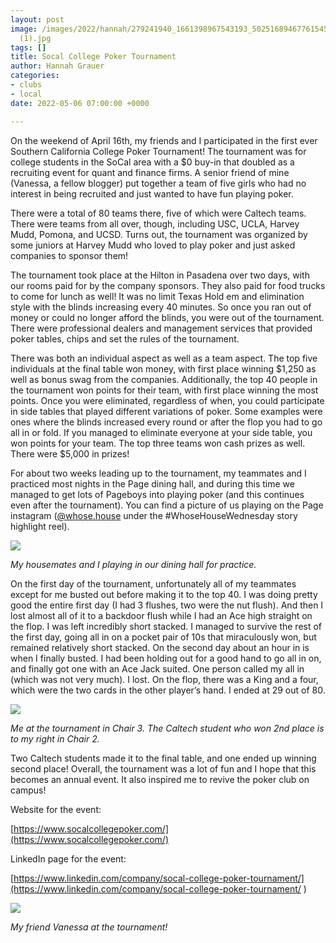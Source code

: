 ```yaml
---
layout: post
image: /images/2022/hannah/279241940_1661398967543193_5025168946776154512_n
  (1).jpg
tags: []
title: Socal College Poker Tournament
author: Hannah Grauer
categories:
- clubs
- local
date: 2022-05-06 07:00:00 +0000

---
```

On the weekend of April 16th, my friends and I participated in the first ever Southern California College Poker Tournament! The tournament was for college students in the SoCal area with a $0 buy-in that doubled as a recruiting event for quant and finance firms. A senior friend of mine (Vanessa, a fellow blogger) put together a team of five girls who had no interest in being recruited and just wanted to have fun playing poker.

There were a total of 80 teams there, five of which were Caltech teams. There were teams from all over, though, including USC, UCLA, Harvey Mudd, Pomona, and UCSD. Turns out, the tournament was organized by some juniors at Harvey Mudd who loved to play poker and just asked companies to sponsor them!

The tournament took place at the Hilton in Pasadena over two days, with our rooms paid for by the company sponsors. They also paid for food trucks to come for lunch as well! It was no limit Texas Hold em and elimination style with the blinds increasing every 40 minutes. So once you ran out of money or could no longer afford the blinds, you were out of the tournament. There were professional dealers and management services that provided poker tables, chips and set the rules of the tournament.

There was both an individual aspect as well as a team aspect. The top five individuals at the final table won money, with first place winning $1,250 as well as bonus swag from the companies. Additionally, the top 40 people in the tournament won points for their team, with first place winning the most points. Once you were eliminated, regardless of when, you could participate in side tables that played different variations of poker. Some examples were ones where the blinds increased every round or after the flop you had to go all in or fold. If you managed to eliminate everyone at your side table, you won points for your team. The top three teams won cash prizes as well. There were $5,000 in prizes!

For about two weeks leading up to the tournament, my teammates and I practiced most nights in the Page dining hall, and during this time we managed to get lots of Pageboys into playing poker (and this continues even after the tournament). You can find a picture of us playing on the Page instagram ([@whose.house](https://www.instagram.com/whose.house/) under the #WhoseHouseWednesday story highlight reel).

![](/images/2022/hannah/IMG_3731%20(1).jpeg)

_My housemates and I playing in our dining hall for practice._

On the first day of the tournament, unfortunately all of my teammates except for me busted out before making it to the top 40. I was doing pretty good the entire first day (I had 3 flushes, two were the nut flush). And then I lost almost all of it to a backdoor flush while I had an Ace high straight on the flop. I was left incredibly short stacked. I managed to survive the rest of the first day, going all in on a pocket pair of 10s that miraculously won, but remained relatively short stacked. On the second day about an hour in is when I finally busted. I had been holding out for a good hand to go all in on, and finally got one with an Ace Jack suited. One person called my all in (which was not very much). I lost. On the flop, there was a King and a four, which were the two cards in the other player’s hand. I ended at 29 out of 80.

![](/images/2022/hannah/278321916_459317529293211_7955836652547248775_n%20(1).jpg)

_Me at the tournament in Chair 3. The Caltech student who won 2nd place is to my right in Chair 2._

Two Caltech students made it to the final table, and one ended up winning second place! Overall, the tournament was a lot of fun and I hope that this becomes an annual event. It also inspired me to revive the poker club on campus!

Website for the event:

[https://www.socalcollegepoker.com/](https://www.socalcollegepoker.com/)

LinkedIn page for the event:

[https://www.linkedin.com/company/socal-college-poker-tournament/](https://www.linkedin.com/company/socal-college-poker-tournament/ )

![](/images/2022/hannah/278330504_353939720129919_8271966108770344883_n%20(1).jpg)

_My friend Vanessa at the tournament!_